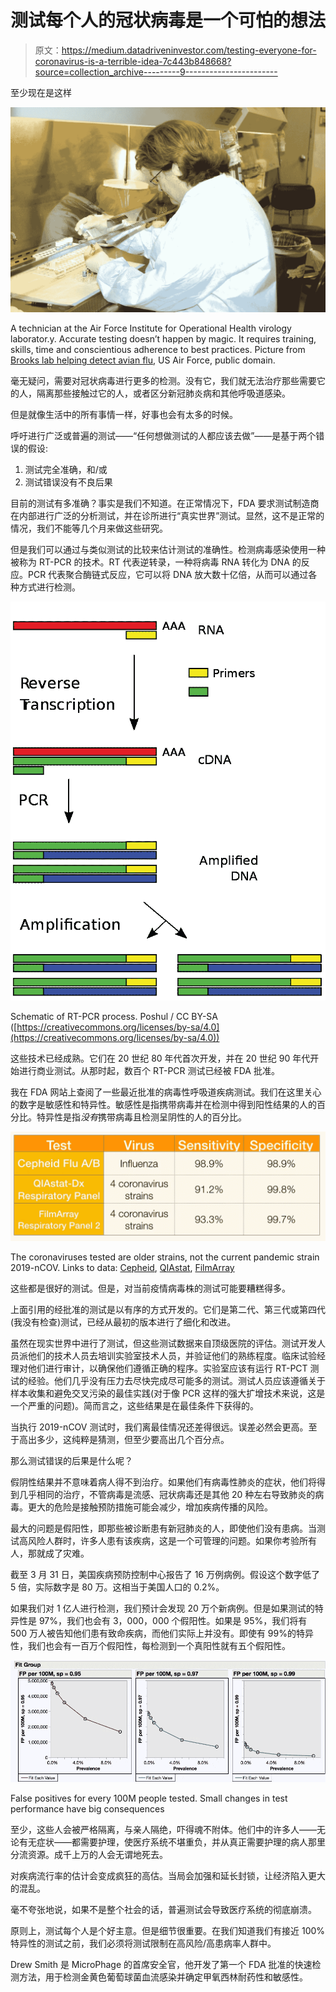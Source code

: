 # 测试每个人的冠状病毒是一个可怕的想法

> 原文：<https://medium.datadriveninvestor.com/testing-everyone-for-coronavirus-is-a-terrible-idea-7c443b848668?source=collection_archive---------9----------------------->

至少现在是这样

![](img/f03b9535121d30215e95d61fe04e0064.png)

A technician at the Air Force Institute for Operational Health virology laborator.y. Accurate testing doesn’t happen by magic. It requires training, skills, time and conscientious adherence to best practices. Picture from [Brooks lab helping detect avian flu](https://www.af.mil/News/Article-Display/Article/132796/brooks-lab-helping-detect-avian-flu/), US Air Force, public domain.

毫无疑问，需要对冠状病毒进行更多的检测。没有它，我们就无法治疗那些需要它的人，隔离那些接触过它的人，或者区分新冠肺炎病和其他呼吸道感染。

但是就像生活中的所有事情一样，好事也会有太多的时候。

呼吁进行广泛或普遍的测试——“任何想做测试的人都应该去做”——是基于两个错误的假设:

1.  测试完全准确，和/或
2.  测试错误没有不良后果

目前的测试有多准确？事实是我们不知道。在正常情况下，FDA 要求测试制造商在内部进行广泛的分析测试，并在诊所进行“真实世界”测试。显然，这不是正常的情况，我们不能等几个月来做这些研究。

但是我们可以通过与类似测试的比较来估计测试的准确性。检测病毒感染使用一种被称为 RT-PCR 的技术。RT 代表逆转录，一种将病毒 RNA 转化为 DNA 的反应。PCR 代表聚合酶链式反应，它可以将 DNA 放大数十亿倍，从而可以通过各种方式进行检测。

![](img/dfd885c063307124159a136fa60830aa.png)

Schematic of RT-PCR process. Poshul / CC BY-SA ([https://creativecommons.org/licenses/by-sa/4.0](https://creativecommons.org/licenses/by-sa/4.0))

这些技术已经成熟。它们在 20 世纪 80 年代首次开发，并在 20 世纪 90 年代开始进行商业测试。从那时起，数百个 RT-PCR 测试已经被 FDA 批准。

我在 FDA 网站上查阅了一些最近批准的病毒性呼吸道疾病测试。我们在这里关心的数字是敏感性和特异性。敏感性是指携带病毒并在检测中得到阳性结果的人的百分比。特异性是指*没有*携带病毒且检测呈阴性的人的百分比。

![](img/f6c3304a2751519a0dc51e32d79464e5.png)

The coronaviruses tested are older strains, not the current pandemic strain 2019-nCOV. Links to data: [Cepheid](http://www.accessdata.fda.gov/cdrh_docs/pdf18/K181289.pdf), [QIAstat](https://www.accessdata.fda.gov/cdrh_docs/pdf18/K183597.pdf), [FilmArray](https://www.accessdata.fda.gov/cdrh_docs/pdf17/K170604.pdf)

这些都是很好的测试。但是，对当前疫情病毒株的测试可能要糟糕得多。

上面引用的经批准的测试是以有序的方式开发的。它们是第二代、第三代或第四代(我没有检查)测试，已经从最初的版本进行了细化和改进。

虽然在现实世界中进行了测试，但这些测试数据来自顶级医院的评估。测试开发人员派他们的技术人员去培训实验室技术人员，并验证他们的熟练程度。临床试验经理对他们进行审计，以确保他们遵循正确的程序。实验室应该有运行 RT-PCT 测试的经验。他们几乎没有压力去尽快完成尽可能多的测试。测试人员应该遵循关于样本收集和避免交叉污染的最佳实践(对于像 PCR 这样的强大扩增技术来说，这是一个严重的问题)。简而言之，这些结果是在最佳条件下获得的。

当执行 2019-nCOV 测试时，我们离最佳情况还差得很远。误差必然会更高。至于高出多少，这纯粹是猜测，但至少要高出几个百分点。

那么测试错误的后果是什么呢？

假阴性结果并不意味着病人得不到治疗。如果他们有病毒性肺炎的症状，他们将得到几乎相同的治疗，不管病毒是流感、冠状病毒还是其他 20 种左右导致肺炎的病毒。更大的危险是接触预防措施可能会减少，增加疾病传播的风险。

最大的问题是假阳性，即那些被诊断患有新冠肺炎的人，即使他们没有患病。当测试高风险人群时，许多人患有该疾病，这是一个可管理的问题。如果你考验所有人，那就成了灾难。

截至 3 月 31 日，美国疾病预防控制中心报告了 16 万例病例。假设这个数字低了 5 倍，实际数字是 80 万。这相当于美国人口的 0.2%。

如果我们对 1 亿人进行检测，我们预计会发现 20 万个新病例。但是如果测试的特异性是 97%，我们也会有 3，000，000 个假阳性。如果是 95%，我们将有 500 万人被告知他们患有致命疾病，而他们实际上并没有。即使有 99%的特异性，我们也会有一百万个假阳性，每检测到一个真阳性就有五个假阳性。

![](img/cfeab2bd7548aac414ccecea6d2b2a93.png)

False positives for every 100M people tested. Small changes in test performance have big consequences

至少，这些人会被严格隔离，与亲人隔绝，吓得魂不附体。他们中的许多人——无论有无症状——都需要护理，使医疗系统不堪重负，并从真正需要护理的病人那里分流资源。成千上万的人会无谓地死去。

对疾病流行率的估计会变成疯狂的高估。当局会加强和延长封锁，让经济陷入更大的混乱。

毫不夸张地说，如果不是整个社会的话，普遍测试会导致医疗系统的彻底崩溃。

原则上，测试每个人是个好主意。但是细节很重要。在我们知道我们有接近 100%特异性的测试之前，我们必须将测试限制在高风险/高患病率人群中。

Drew Smith 是 MicroPhage 的首席安全官，他开发了第一个 FDA 批准的快速检测方法，用于检测金黄色葡萄球菌血流感染并确定甲氧西林耐药性和敏感性。